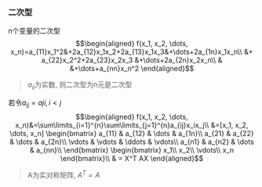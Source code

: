 ### 二次型
n个变量的二次型
$$\begin{aligned}
f(x_1, x_2, \dots, x_n)=a_{11}x_1^2&+2a_{12}x_1x_2+2a_{13}x_1x_3&+\dots+2a_{1n}x_1x_n\\
&+ a_{22}x_2^2+2a_{23}x_2x_3 &+\dots+2a_{2n}x_2x_n\\
& &+\dots+a_{nn}x_n^2
\end{aligned}$$

> $a_{ij}$为实数, 则二次型为n元是二次型

若令$a_{ij}=a{ji}, i< j$
$$\begin{aligned}
f(x_1, x_2, \dots, x_n)&=\sum\limits_{i=1}^{n}\sum\limits_{j=1}^{n}a_{ij}x_ix_j\\
&=[x_1, x_2, \dots, x_n]
\begin{bmatrix}
a_{11} & a_{12} & \dots & a_{1n}\\
a_{21} & a_{22} & \dots & a_{2n}\\
\vdots & \vdots & \ddots & \vdots\\
a_{n1} & a_{n2} & \dots & a_{nn}\\
\end{bmatrix}
\begin{bmatrix}
x_1\\
x_2\\
\vdots\\
x_n
\end{bmatrix}\\
& = X^T AX
\end{aligned}$$

> A为实对称矩阵, $A^T=A$


